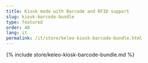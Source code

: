 ```yaml
---
title: Kiosk mode with Barcode and RFID support
slug: kiosk-barcode-bundle
type: featured
order: 40
lang: it
permalink: /it/store/keleo-kiosk-barcode-bundle.html
---
```


{% include store/keleo-kiosk-barcode-bundle.md %}
